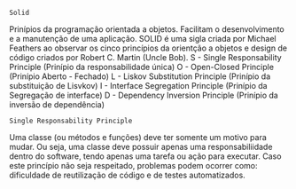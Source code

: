     Solid 

Prinípios da programação orientada a objetos. Facilitam o desenvolvimento e a manutenção de uma aplicação. 
SOLID é uma sigla criada por Michael Feathers ao observar os cinco princípios da orientção a objetos e design de código criados por Robert C. Martin (Uncle Bob).
S -  Single Responsability Principle (Prinípio da responsabilidade única)
O - Open-Closed Principle (Prinípio Aberto - Fechado)
L - Liskov Substitution Principle (Prinípio da substituição de Lisvkov)
I - Interface Segregation Principle (Prinípio da Segregação de interface)
D - Dependency Inversion Principle (Prinípio da inversão de dependência)

    Single Responsability Principle

Uma classe (ou métodos e funções) deve ter somente um motivo para mudar. Ou seja, uma classe deve possuir apenas uma responsabiliidade dentro do software, tendo apenas uma tarefa ou ação para executar.
Caso este princípio não seja respeitado, problemas podem ocorrer como: dificuldade de reutilização de código e de testes automatizados.